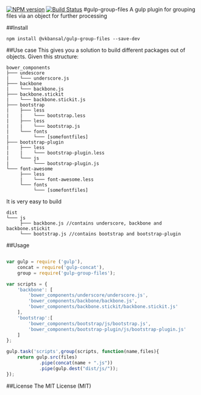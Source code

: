 [![NPM version](https://badge.fury.io/js/gulp-group-files.svg)](http://badge.fury.io/js/gulp-group-files) [![Build Status](https://travis-ci.org/vkbansal/gulp-group-files.svg?branch=master)](https://travis-ci.org/vkbansal/gulp-group-files)
#gulp-group-files
A gulp plugin for grouping files via an object for further processing

##Install
```
npm install @vkbansal/gulp-group-files --save-dev
```

##Use case
This gives you a solution to build different packages out of objects. Given this structure:
```
bower_components
├─── undescore
|    └─── underscore.js
├─── backbone
|    └─── backbone.js
├─── backbone.stickit
|    └─── backbone.stickit.js
├─── bootstrap
|    ├─── less
|    |    └─── bootstrap.less
|    ├─── less
|    |    └─── bootstrap.js
|    └─── fonts
|         └─── [somefontfiles]
├─── bootstrap-plugin
|    ├─── less
|    |    └─── bootstrap-plugin.less
|    └─── js
|         └─── bootstrap-plugin.js
└─── font-awesome
     ├─── less
     |    └─── font-awesome.less
     └─── fonts
          └─── [somefontfiles]
```

It is very easy to build

```
dist
└─── js
     ├─── backbone.js //contains underscore, backbone and backbone.stickit
     └─── bootstrap.js //contains bootstrap and bootstrap-plugin
```

##Usage
```js

var gulp = require ('gulp'),
    concat = require('gulp-concat'),
    group = require('gulp-group-files');

var scripts = {
    'backbone': [
        'bower_components/underscore/underscore.js',
        'bower_components/backbone/backbone.js',
        'bower_components/backbone.stickit/backbone.stickit.js'
    ],
    'bootstrap':[
        'bower_components/bootstrap/js/bootstrap.js',
        'bower_components/bootstrap-plugin/js/bootstrap-plugin.js'
    ]
};

gulp.task('scripts',group(scripts, function(name,files){
    return gulp.src(files)
            .pipe(concat(name + ".js"))
            .pipe(gulp.dest("dist/js/"));
});
```

##License
The MIT License (MIT)
